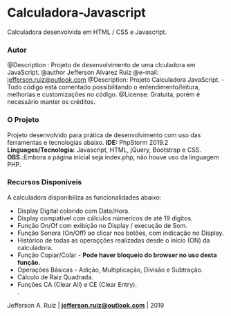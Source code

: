 # Calculadora-Javascript
Calculadora desenvolvida em HTML / CSS e Javascript.

### Autor
@Description : Projeto de desenvolvimento de uma clculadora em JavaScript.
@author Jefferson Alvarez Ruiz
@e-mail: jefferson.ruiz@outlook.com
@Description: Projeto Calculadora JavaScript. - Todo código está comentado possibilitando o entendimento/leitura, melhorias e customizações no código.
@License: Gratuita, porém é necessário manter os créditos.

### O Projeto 
Projeto desenvolvido para prática de desenvolvimento com uso das ferramentas e tecnologias abaixo.
<strong>IDE:</strong> PhpStorm 2019.2 
<strong>Linguages/Tecnologia:</strong> Javascript, HTML, jQuery, Bootstrap e CSS.
<strong>OBS.:</strong>Embora a página inicial seja index.php, não houve uso da linguagem PHP.

### Recursos Disponíveis
A calculadora disponibiliza as funcionalidades abaixo:
  <ul>
  <li>Display Digital colorido com Data/Hora.</li>
  <li>Display compativel com cálculos númericos de até 19 digitos.</li>
  <li>Função On/Of com exibição no Display / execução de Som.</li>
  <li>Função Sonora (On/Off) ao clicar nos botões, com indicação no Display.</li>
  <li>Histórico de todas as operaçções realizadas desde o início (ON) da calculadora.</li>
  <li>Função Copiar/Colar - <strong>Pode haver bloqueio do browser no uso desta função.</strong></li>
  <li>Operações Básicas - Adição, Multiplicação, Divisão e Subtração.</li>
  <li>Cálculo de Raiz Quadrada.</li>
  <li>Funções CA (Clear All) e CE (Clear Entry).</Li>.
  </ul>
  
Jefferson A. Ruiz | <strong>jefferson.ruiz@outlook.com</strong> | 2019
